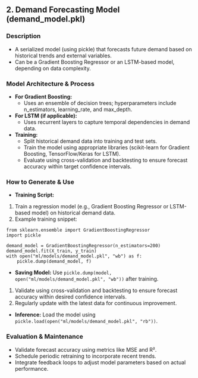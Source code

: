 ## 2. Demand Forecasting Model (demand_model.pkl)

### Description
- A serialized model (using pickle) that forecasts future demand based on historical trends and external variables.
- Can be a Gradient Boosting Regressor or an LSTM-based model, depending on data complexity.

### Model Architecture & Process
- **For Gradient Boosting:**  
  - Uses an ensemble of decision trees; hyperparameters include n_estimators, learning_rate, and max_depth.
- **For LSTM (if applicable):**  
  - Uses recurrent layers to capture temporal dependencies in demand data.
- **Training:**  
  - Split historical demand data into training and test sets.
  - Train the model using appropriate libraries (scikit-learn for Gradient Boosting, TensorFlow/Keras for LSTM).
  - Evaluate using cross-validation and backtesting to ensure forecast accuracy within target confidence intervals.

### How to Generate & Use
- **Training Script:** 

1. Train a regression model (e.g., Gradient Boosting Regressor or LSTM-based model) on historical demand data.
2. Example training snippet:
```
from sklearn.ensemble import GradientBoostingRegressor
import pickle

demand_model = GradientBoostingRegressor(n_estimators=200)
demand_model.fit(X_train, y_train)
with open("ml/models/demand_model.pkl", "wb") as f:
    pickle.dump(demand_model, f)

```

- **Saving Model:** Use `pickle.dump(model, open("ml/models/demand_model.pkl", "wb"))` after training.

1. Validate using cross-validation and backtesting to ensure forecast accuracy within desired confidence intervals.
2. Regularly update with the latest data for continuous improvement.

- **Inference:** Load the model using `pickle.load(open("ml/models/demand_model.pkl", "rb"))`.

### Evaluation & Maintenance
- Validate forecast accuracy using metrics like MSE and R².
- Schedule periodic retraining to incorporate recent trends.
- Integrate feedback loops to adjust model parameters based on actual performance.
